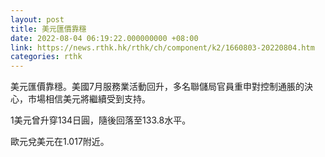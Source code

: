 ```yaml
---
layout: post
title: 美元匯價靠穩
date: 2022-08-04 06:19:22.000000000 +08:00
link: https://news.rthk.hk/rthk/ch/component/k2/1660803-20220804.htm
categories: rthk
---
```


美元匯價靠穩。美國7月服務業活動回升，多名聯儲局官員重申對控制通脹的決心，市場相信美元將繼續受到支持。

1美元曾升穿134日圓，隨後回落至133.8水平。

歐元兌美元在1.017附近。
